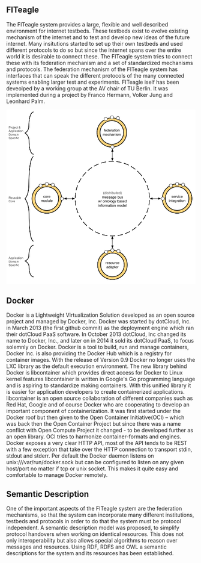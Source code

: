 ## FITeagle
The FITeagle system provides a large, flexible and well described environment for internet testbeds. These testbeds exist to evolve existing mechanism of the internet and to test and develop new ideas of the future internet. Many insitutions started to set up their own testbeds and used different protocols to do so but since the internet spans over the entire world it is desirable to connect these. The FITeagle system tries to connect these with its federation mechanism and a set of standardized mechanisms and protocols. The federation mechanism of the FITeagle system has interfaces that can speak the different protocols of the many connected systems enabling larger test and experiments. FITeagle iself has been deveolped by a working group at the AV chair of TU Berlin. It was implemented during a project by Franco Hermann, Volker Jung and Leonhard Palm.

![Fig. 1](firma-img-1.png)

## Docker
Docker is a Lightweight Virtualization Solution developed as an open source project and managed by Docker, Inc. Docker was started by dotCloud, Inc. in March 2013 (the first github commit) as the deployment engine which ran their dotCloud PaaS software. In October 2013 dotCloud, Inc changed its name to Docker, Inc., and later on in 2014 it sold its dotCloud PaaS, to focus solemnly on Docker. Docker is a tool to build, run and manage containers, Docker Inc. is also providing the Docker Hub which is a registry for container images.
With the release of Version 0.9 Docker no longer uses the LXC library as the default execution environment. The new library behind Docker is libcontainer which provides direct access for Docker to Linux kernel features
libcontainer is written in Google's Go programming language and is aspiring to standardize making
containers. With this unified library it is easier for application developers to create containerized applications.
libcontainer is an open source collaboration of different companies such as Red Hat, Google and of course Docker who are cooperating to develop an important component of containerization. It was first started under the Docker roof but then given to the Open Container Initiative(OCI) – which was back then the Open Container Project but since there was a name conflict with Open Compute Project it changed - to be developed further as an open library. OCI tries to harmonize container-formats and engines.
Docker exposes a very clear HTTP API,  most of the API tends to be REST with a few exception that take over the HTTP connection to transport stdin, stdout and stderr. Per default the Docker daemon listens on unix:///var/run/docker.sock but can be configured to listen on any given host/port no matter if tcp or unix socket. This makes it quite easy and comfortable to manage Docker remotely.

## Semantic Description
One of the important aspects of the FITeagle system are the federation mechanisms, so that the system can incorporate many different institutions, testbeds and protocols in order to do that the system must be protocol independent. A semantic description model was proposed, to simplify protocol handovers when working on identical resources. This does not only interoperability but also allows special algorithms to reason over messages and resources.
Using RDF, RDFS and OWL a semantic descriptions for the system and its resources has been established.
